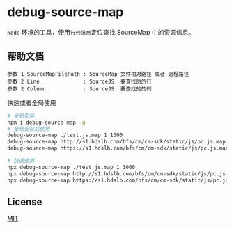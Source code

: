 # debug-source-map

`Node` 环境的工具，使用`行列信息`定位查找 SourceMap 中的资源信息。

## 帮助文档

```
参数 1 SourceMapFilePath : SourceMap 文件相对路径 或者 远程路径
参数 2 Line              : SourceJS  要查找的的行
参数 2 Column            : SourceJS  要查找的的列
```

快速或者全局使用

```bash
# 全局安装
npm i debug-source-map -g
# 全局安装后使用
debug-source-map ./test.js.map 1 1000
debug-source-map http://s1.hdslb.com/bfs/cm/cm-sdk/static/js/pc.js.map 1 1000
debug-source-map https://s1.hdslb.com/bfs/cm/cm-sdk/static/js/pc.js.map 1 1000

# 快速使用
npx debug-source-map ./test.js.map 1 1000
npx debug-source-map http://s1.hdslb.com/bfs/cm/cm-sdk/static/js/pc.js.map 1 1000
npx debug-source-map https://s1.hdslb.com/bfs/cm/cm-sdk/static/js/pc.js.map 1 1000
```

## License

[MIT](LICENSE).
